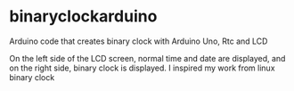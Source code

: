 # binaryclockarduino
Arduino code that creates binary clock with Arduino Uno, Rtc and LCD

On the left side of the LCD screen, normal time and date are displayed, and on the right side, binary clock is displayed. I inspired my work from linux binary clock
